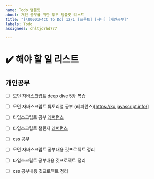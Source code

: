 ```yaml
---
name: Todo 탬플릿
about: 개인 공부를 위한 투두 탬플릿 리스트
title: "[\U0001F4CC To Do] 12/1 [프론트] [서버] [개인공부]"
labels: Todo
assignees: chltjdrhd777

---
```


# ✔️ 해야 할 일 리스트

## 개인공부

- [ ] 모던 자바스크립트 deep dive 5장 복습
- [ ] 모던 자바스크립트 튜토리얼 공부 (레퍼런스)[https://ko.javascript.info/]
- [ ] 타입스크립트 공부 [레퍼런스](https://heropy.blog/2020/01/27/typescript/)
- [ ] 타입스크립트 챌린지 [레퍼런스](https://github.com/type-challenges/type-challenges)
- [ ] css 공부 

- [ ] 모던 자바스크립트 공부내용 깃프로젝트 정리
- [ ] 타입스크립트 공부내용 깃프로젝트 정리
- [ ] css 공부내용 깃프로젝트 정리

